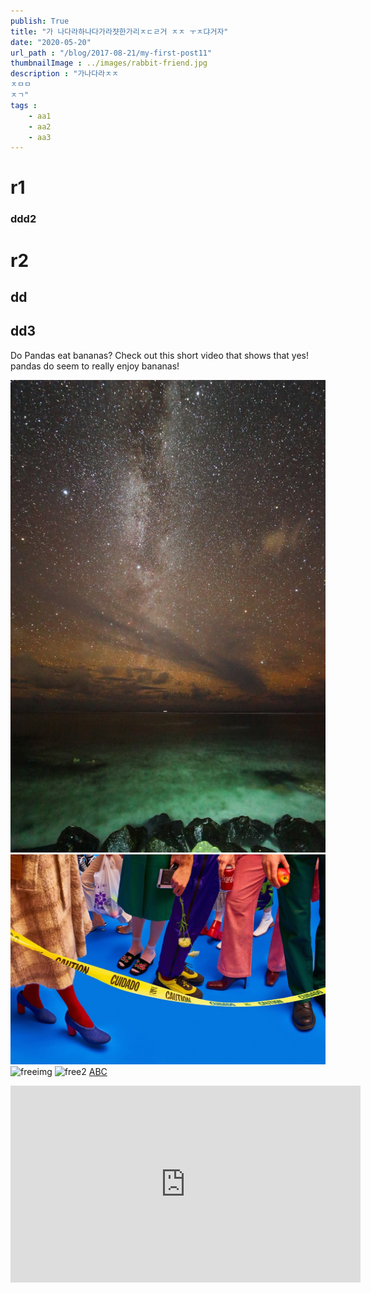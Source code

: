 ```yaml
---
publish: True
title: "가 나다라하나다가라쟛한가리ㅈㄷㄹ거 ㅈㅈ ㅜㅈ댜거자"
date: "2020-05-20"
url_path : "/blog/2017-08-21/my-first-post11"
thumbnailImage : ../images/rabbit-friend.jpg
description : "가나다라ㅈㅈ
ㅈㅁㅁ
ㅈㄱ"
tags : 
    - aa1
    - aa2
    - aa3
---
```


# r1
### ddd2
# r2
## dd
## dd3
Do Pandas eat bananas? Check out this short video that shows that yes! pandas do
seem to really enjoy bananas!

![Hopper The Rabbit](../images/rabbit-friend.jpg)
![pass](../images/pass.jpg)
![freeimg](https://images.unsplash.com/photo-1589754761909-c66d85c509e2?ixlib=rb-1.2.1&ixid=eyJhcHBfaWQiOjEyMDd9&auto=format&fit=crop&w=1534&q=80)
![free2](https://images.unsplash.com/photo-1589879627448-692ae2936d39?ixlib=rb-1.2.1&ixid=eyJhcHBfaWQiOjEyMDd9&auto=format&fit=crop&w=1050&q=80)
[ABC](/blog)

<iframe width="560" height="315" src="https://www.youtube.com/embed/4SZl1r2O_bY" frameborder="0" allowfullscreen></iframe>